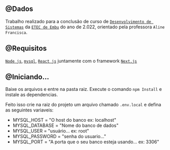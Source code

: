 ## @Dados

Trabalho realizado para a conclusão de curso de [`Desenvolvimento de Sistemas`](https://www.vestibulinhoetec.com.br/unidades-cursos/curso.asp?c=1500) da [`ETEC de Embu`](https://www.etecdeembu.com.br/) do ano de 2.022, orientado pela professora `Aline Francisca`.

## @Requisitos

[`Node js`](https://nodejs.org/en/), [`mysql`](https://www.mysql.com/), [`React js`](https://pt-br.reactjs.org/) juntamente com o framework [`Next.js`](https://nextjs.org/)

## @Iniciando...

Baixe os arquivos e entre na pasta raiz.
Execute o comando `npm Install` e instale as dependencias.

Feito isso crie na raiz do projeto um arquivo chamado `.env.local` e defina as seguintes variaveis:

- MYSQL_HOST = "O host do banco ex: localhost"
- MYSQL_DATABASE = "Nome do banco de dados"
- MYSQL_USER = "usuário... ex: root"
- MYSQL_PASSWORD = "senha do usuario..."
- MYSQL_PORT = "A porta que o seu banco esteja usando... ex: 3306"
